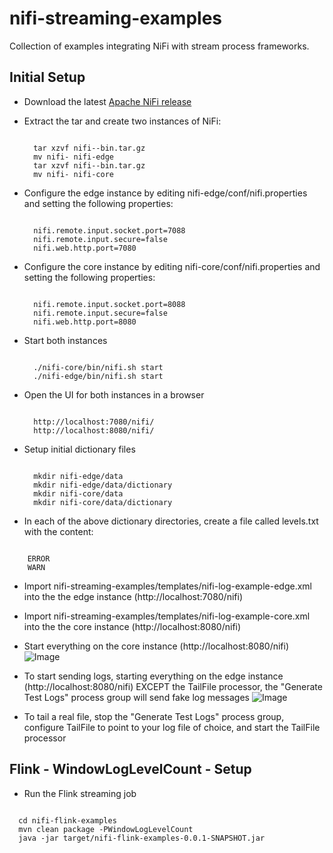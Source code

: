 # nifi-streaming-examples
Collection of examples integrating NiFi with stream process frameworks.

## Initial Setup

* Download the latest [Apache NiFi release](https://nifi.apache.org/download.html)

* Extract the tar and create two instances of NiFi:
  <pre><code>  
    tar xzvf nifi-<version>-bin.tar.gz
    mv nifi-<version> nifi-edge
    tar xzvf nifi-<version>-bin.tar.gz
    mv nifi-<version> nifi-core
  </code></pre>
* Configure the edge instance by editing nifi-edge/conf/nifi.properties and setting the following properties:
  <pre><code>  
    nifi.remote.input.socket.port=7088
    nifi.remote.input.secure=false
    nifi.web.http.port=7080
  </code></pre>
* Configure the core instance by editing nifi-core/conf/nifi.properties and setting the following properties:
  <pre><code> 
    nifi.remote.input.socket.port=8088
    nifi.remote.input.secure=false
    nifi.web.http.port=8080
  </code></pre> 
* Start both instances
  <pre><code> 
    ./nifi-core/bin/nifi.sh start
    ./nifi-edge/bin/nifi.sh start
  </code></pre>
* Open the UI for both instances in a browser
  <pre><code> 
    http://localhost:7080/nifi/
    http://localhost:8080/nifi/
  </code></pre>
* Setup initial dictionary files
  <pre><code>
    mkdir nifi-edge/data
    mkdir nifi-edge/data/dictionary
    mkdir nifi-core/data
    mkdir nifi-core/data/dictionary
  </code></pre>
* In each of the above dictionary directories, create a file called levels.txt with the content:
<pre><code>
    ERROR
    WARN
</code></pre>

* Import nifi-streaming-examples/templates/nifi-log-example-edge.xml into the the edge instance (http://localhost:7080/nifi)

* Import nifi-streaming-examples/templates/nifi-log-example-core.xml into the the core instance (http://localhost:8080/nifi)

* Start everything on the core instance (http://localhost:8080/nifi)
![Image](https://github.com/bbende/nifi-streaming-examples/blob/master/nifi-flink-examples/screens/nifi-flink-core.png?raw=true)

* To start sending logs, starting everything on the edge instance (http://localhost:8080/nifi) EXCEPT the TailFile processor, the "Generate Test Logs" process group will send fake log messages
![Image](https://github.com/bbende/nifi-streaming-examples/blob/master/nifi-flink-examples/screens/nifi-flink-edge.png?raw=true)

* To tail a real file, stop the "Generate Test Logs" process group, configure TailFile to point to your log file of choice, and start the TailFile processor

## Flink - WindowLogLevelCount - Setup
* Run the Flink streaming job
<pre><code>
  cd nifi-flink-examples
  mvn clean package -PWindowLogLevelCount
  java -jar target/nifi-flink-examples-0.0.1-SNAPSHOT.jar
</code></pre>
